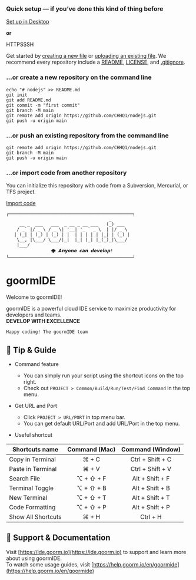 ### **Quick setup** — if you’ve done this kind of thing before

[ Set up in Desktop](x-github-client://openRepo/https://github.com/CHHQ1/nodejs)

**or**

HTTPSSSH

Get started by [creating a new file](https://github.com/CHHQ1/nodejs/new/main) or [uploading an existing file](https://github.com/CHHQ1/nodejs/upload). We recommend every repository include a [README](https://github.com/CHHQ1/nodejs/new/main?readme=1), [LICENSE](https://github.com/CHHQ1/nodejs/new/main?filename=LICENSE.md), and [.gitignore](https://github.com/CHHQ1/nodejs/new/main?filename=.gitignore).

### …or create a new repository on the command line



```
echo "# nodejs" >> README.md
git init
git add README.md
git commit -m "first commit"
git branch -M main
git remote add origin https://github.com/CHHQ1/nodejs.git
git push -u origin main
```

### …or push an existing repository from the command line



```
git remote add origin https://github.com/CHHQ1/nodejs.git
git branch -M main
git push -u origin main
```

### …or import code from another repository

You can initialize this repository with code from a Subversion, Mercurial, or TFS project.



[Import code](https://github.com/CHHQ1/nodejs/import)

```
┌───────────────────────────────────────────────┐
                                       _       
     __ _  ___   ___  _ __ _ __ ___   (_) ___  
    / _` |/ _ \ / _ \| '__| '_ ` _ \  | |/ _ \ 
   | (_| | (_) | (_) | |  | | | | | |_| | (_) |
    \__, |\___/ \___/|_|  |_| |_| |_(_)_|\___/ 
    |___/                                      
			     🌩 𝘼𝙣𝙮𝙤𝙣𝙚 𝙘𝙖𝙣 𝙙𝙚𝙫𝙚𝙡𝙤𝙥!
└───────────────────────────────────────────────┘
```

# goormIDE
Welcome to goormIDE!

goormIDE is a powerful cloud IDE service to maximize productivity for developers and teams.  
**DEVELOP WITH EXCELLENCE**  

`Happy coding! The goormIDE team`


## 🔧 Tip & Guide

* Command feature
	* You can simply run your script using the shortcut icons on the top right.
	* Check out `PROJECT > Common/Build/Run/Test/Find Command` in the top menu.
	
* Get URL and Port
	* Click `PROJECT > URL/PORT` in top menu bar.
	* You can get default URL/Port and add URL/Port in the top menu.

* Useful shortcut
	
| Shortcuts name     | Command (Mac) | Command (Window) |
| ------------------ | :-----------: | :--------------: |
| Copy in Terminal   | ⌘ + C         | Ctrl + Shift + C |
| Paste in Terminal  | ⌘ + V         | Ctrl + Shift + V |
| Search File        | ⌥ + ⇧ + F     | Alt + Shift + F  |
| Terminal Toggle    | ⌥ + ⇧ + B     | Alt + Shift + B  |
| New Terminal       | ⌥ + ⇧ + T     | Alt + Shift + T  |
| Code Formatting    | ⌥ + ⇧ + P     | Alt + Shift + P  |
| Show All Shortcuts | ⌘ + H         | Ctrl + H         |

## 💬 Support & Documentation

Visit [https://ide.goorm.io](https://ide.goorm.io) to support and learn more about using goormIDE.  
To watch some usage guides, visit [https://help.goorm.io/en/goormide](https://help.goorm.io/en/goormide)
